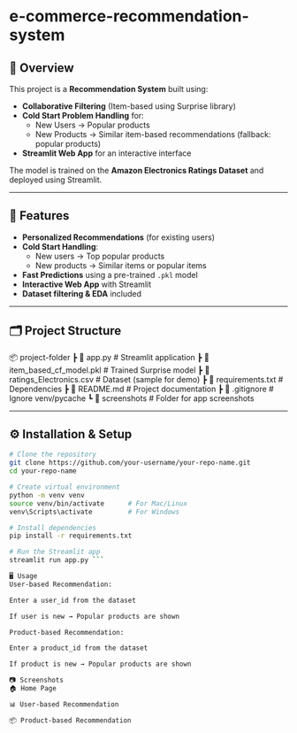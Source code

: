 # e-commerce-recommendation-system

## 📌 Overview
This project is a **Recommendation System** built using:
- **Collaborative Filtering** (Item-based using Surprise library)
- **Cold Start Problem Handling** for:
  - New Users → Popular products
  - New Products → Similar item-based recommendations (fallback: popular products)
- **Streamlit Web App** for an interactive interface

The model is trained on the **Amazon Electronics Ratings Dataset** and deployed using Streamlit.

---

## 🚀 Features
- **Personalized Recommendations** (for existing users)
- **Cold Start Handling**:
  - New users → Top popular products
  - New products → Similar items or popular items
- **Fast Predictions** using a pre-trained `.pkl` model
- **Interactive Web App** with Streamlit
- **Dataset filtering & EDA** included

---

## 🗂 Project Structure
📦 project-folder
┣ 📜 app.py # Streamlit application
┣ 📜 item_based_cf_model.pkl # Trained Surprise model
┣ 📜 ratings_Electronics.csv # Dataset (sample for demo)
┣ 📜 requirements.txt # Dependencies
┣ 📜 README.md # Project documentation
┣ 📜 .gitignore # Ignore venv/pycache
┗ 📂 screenshots # Folder for app screenshots



---

## ⚙️ Installation & Setup
```bash
# Clone the repository
git clone https://github.com/your-username/your-repo-name.git
cd your-repo-name

# Create virtual environment
python -m venv venv
source venv/bin/activate      # For Mac/Linux
venv\Scripts\activate         # For Windows

# Install dependencies
pip install -r requirements.txt

# Run the Streamlit app
streamlit run app.py ```

🖥 Usage
User-based Recommendation:

Enter a user_id from the dataset

If user is new → Popular products are shown

Product-based Recommendation:

Enter a product_id from the dataset

If product is new → Popular products are shown

📷 Screenshots
🏠 Home Page

📊 User-based Recommendation

📦 Product-based Recommendation
